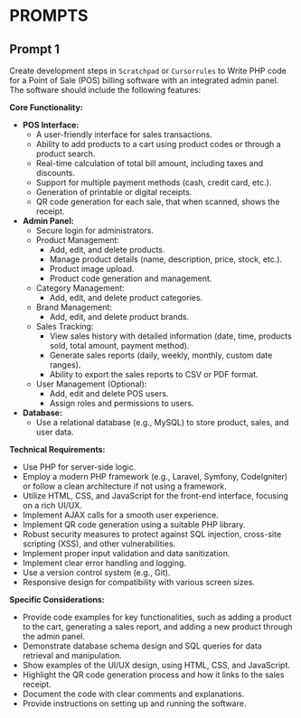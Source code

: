 # PROMPTS

## Prompt 1

Create development steps in `Scratchpad` or `Cursorrules` to
Write PHP code for a Point of Sale (POS) billing software with an integrated admin panel. The software should include the following features:

**Core Functionality:**

* **POS Interface:**
    * A user-friendly interface for sales transactions.
    * Ability to add products to a cart using product codes or through a product search.
    * Real-time calculation of total bill amount, including taxes and discounts.
    * Support for multiple payment methods (cash, credit card, etc.).
    * Generation of printable or digital receipts.
    * QR code generation for each sale, that when scanned, shows the receipt.
* **Admin Panel:**
    * Secure login for administrators.
    * Product Management:
        * Add, edit, and delete products.
        * Manage product details (name, description, price, stock, etc.).
        * Product image upload.
        * Product code generation and management.
    * Category Management:
        * Add, edit, and delete product categories.
    * Brand Management:
        * Add, edit, and delete product brands.
    * Sales Tracking:
        * View sales history with detailed information (date, time, products sold, total amount, payment method).
        * Generate sales reports (daily, weekly, monthly, custom date ranges).
        * Ability to export the sales reports to CSV or PDF format.
    * User Management (Optional):
        * Add, edit and delete POS users.
        * Assign roles and permissions to users.
* **Database:**
    * Use a relational database (e.g., MySQL) to store product, sales, and user data.

**Technical Requirements:**

* Use PHP for server-side logic.
* Employ a modern PHP framework (e.g., Laravel, Symfony, CodeIgniter) or follow a clean architecture if not using a framework.
* Utilize HTML, CSS, and JavaScript for the front-end interface, focusing on a rich UI/UX.
* Implement AJAX calls for a smooth user experience.
* Implement QR code generation using a suitable PHP library.
* Robust security measures to protect against SQL injection, cross-site scripting (XSS), and other vulnerabilities.
* Implement proper input validation and data sanitization.
* Implement clear error handling and logging.
* Use a version control system (e.g., Git).
* Responsive design for compatibility with various screen sizes.

**Specific Considerations:**

* Provide code examples for key functionalities, such as adding a product to the cart, generating a sales report, and adding a new product through the admin panel.
* Demonstrate database schema design and SQL queries for data retrieval and manipulation.
* Show examples of the UI/UX design, using HTML, CSS, and JavaScript.
* Highlight the QR code generation process and how it links to the sales receipt.
* Document the code with clear comments and explanations.
* Provide instructions on setting up and running the software.

